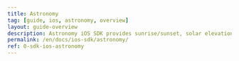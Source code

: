 ```yaml
---
title: Astronomy
tag: [guide, ios, astronomy, overview]
layout: guide-overview
description: Astronomy iOS SDK provides sunrise/sunset, solar elevation angle, moonrise/moonset, and moon phase data for the next 60 days for any location worldwide.
permalink: /en/docs/ios-sdk/astronomy/
ref: 0-sdk-ios-astronomy
---
```


